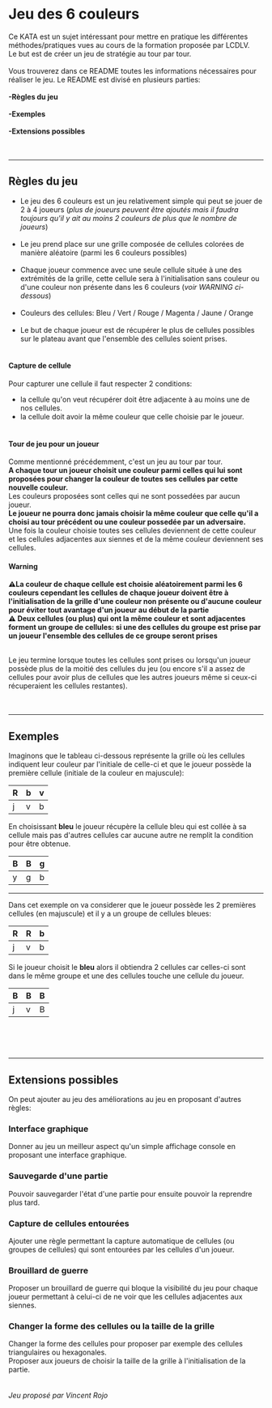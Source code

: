 # Jeu des 6 couleurs

Ce KATA est un sujet intéressant pour mettre en pratique les différentes méthodes/pratiques vues au cours de la formation proposée par LCDLV.
<br>
Le but est de créer un jeu de stratégie au tour par tour.
<br><br>
Vous trouverez dans ce README toutes les informations nécessaires pour réaliser le jeu. Le README est divisé en plusieurs parties:<br><br>
**-Règles du jeu<br><br>
-Exemples<br><br>
-Extensions possibles**
<br><br><br>
***

## Règles du jeu

- Le jeu des 6 couleurs est un jeu relativement simple qui peut se jouer de 2 à 4 joueurs (*plus de joueurs peuvent être ajoutés mais il faudra toujours qu'il y ait au moins 2 couleurs de plus que le nombre de joueurs*)<br><br>
- Le jeu prend place sur une grille composée de cellules colorées de manière aléatoire (parmi les 6 couleurs possibles)<br><br>
- Chaque joueur commence avec une seule cellule située à une des extrémités de la grille, cette cellule sera à l'initialisation sans couleur ou d'une couleur non présente dans les 6 couleurs (*voir WARNING ci-dessous*)<br><br>
- Couleurs des cellules: Bleu / Vert / Rouge / Magenta / Jaune / Orange<br><br>
- Le but de chaque joueur est de récupérer le plus de cellules possibles sur le plateau avant que l'ensemble des cellules soient prises.<br><br>

#### Capture de cellule
Pour capturer une cellule il faut respecter 2 conditions:<br>
- la cellule qu'on veut récupérer doit être adjacente à au moins une de nos cellules.<br>
- la cellule doit avoir la même couleur que celle choisie par le joueur.<br><br>

#### Tour de jeu pour un joueur
Comme mentionné précédemment, c'est un jeu au tour par tour.<br>
**A chaque tour un joueur choisit une couleur parmi celles qui lui sont proposées pour changer la couleur de toutes ses cellules par cette nouvelle couleur.**<br>
Les couleurs proposées sont celles qui ne sont possedées par aucun joueur.<br>
**Le joueur ne pourra donc jamais choisir la même couleur que celle qu'il a choisi au tour précédent ou une couleur possedée par un adversaire.**<br>
Une fois la couleur choisie toutes ses cellules deviennent de cette couleur et les cellules adjacentes aux siennes et de la même couleur deviennent ses cellules.

#### Warning
**⚠La couleur de chaque cellule est choisie aléatoirement parmi les 6 couleurs cependant les cellules de chaque joueur doivent être à l'initialisation de la grille d'une couleur non présente ou d'aucune couleur pour éviter tout avantage d'un joueur au début de la partie**<br>
**⚠ Deux cellules (ou plus) qui ont la même couleur et sont adjacentes forment un groupe de cellules: si une des cellules du groupe est prise par un joueur l'ensemble des cellules de ce groupe seront prises**<br><br>

Le jeu termine lorsque toutes les cellules sont prises ou lorsqu'un joueur possède plus de la moitié des cellules du jeu (ou encore s'il a assez de cellules pour avoir plus de cellules que les autres joueurs même si ceux-ci  récuperaient les cellules restantes).
<br><br><br>
***

## Exemples

Imaginons que le tableau ci-dessous représente la grille où les cellules indiquent leur couleur par l'initiale de celle-ci et que le joueur possède la première cellule (initiale de la couleur en majuscule):

| R   | b   | v   |
| --- | --- | --- |
| j   | v   |  b  |

En choisissant **bleu** le joueur récupère la cellule bleu qui est collée à sa cellule mais pas d'autres cellules car aucune autre ne remplit la condition pour être obtenue.

| B   | B   | g   |
| --- | --- | --- |
| y   | g   |  b  |

***
Dans cet exemple on va considerer que le joueur possède les 2 premières cellules (en majuscule) et il y a un groupe de cellules bleues:

| R   | R   | b   |
| --- | --- | --- |
| j   | v   |  b  |

Si le joueur choisit le **bleu** alors il obtiendra 2 cellules car celles-ci sont dans le même groupe et une des cellules touche une cellule du joueur.

| B   | B   | B   |
| --- | --- | --- |
| j   | v   |  B  |

<br><br><br>
***

## Extensions possibles

On peut ajouter au jeu des améliorations au jeu en proposant d'autres règles:<br>

### Interface graphique
Donner au jeu un meilleur aspect qu'un simple affichage console en proposant une interface graphique.

### Sauvegarde d'une partie
Pouvoir sauvegarder l'état d'une partie pour ensuite pouvoir la reprendre plus tard.

### Capture de cellules entourées
Ajouter une règle permettant la capture automatique de cellules (ou groupes de cellules) qui sont entourées par les cellules d'un joueur.

### Brouillard de guerre
Proposer un brouillard de guerre qui bloque la visibilité du jeu pour chaque joueur permettant à celui-ci de ne voir que les cellules adjacentes aux siennes.

### Changer la forme des cellules ou la taille de la grille
Changer la forme des cellules pour proposer par exemple des cellules triangulaires ou hexagonales.<br>
Proposer aux joueurs de choisir la taille de la grille à l'initialisation de la partie.
<br><br><br>*Jeu proposé par Vincent Rojo*
